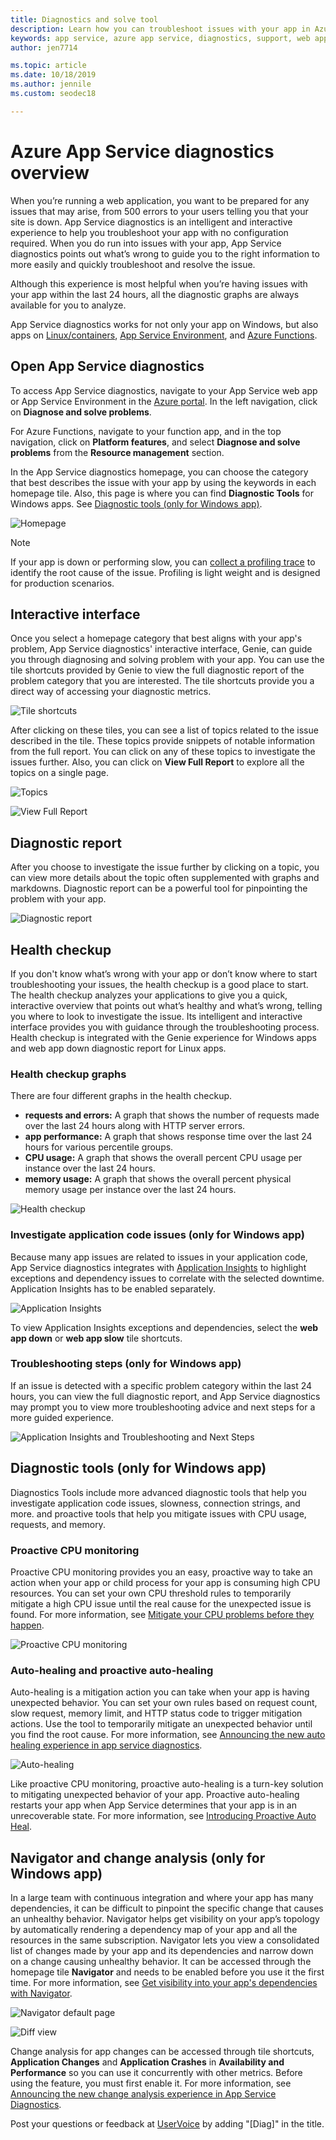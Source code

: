 ```yaml
---
title: Diagnostics and solve tool
description: Learn how you can troubleshoot issues with your app in Azure App Service with the diagnostics and solve tool in the Azure portal. 
keywords: app service, azure app service, diagnostics, support, web app, troubleshooting, self-help
author: jen7714

ms.topic: article
ms.date: 10/18/2019
ms.author: jennile
ms.custom: seodec18

---
```

# Azure App Service diagnostics overview

When you’re running a web application, you want to be prepared for any issues that may arise, from 500 errors to your users telling you that your site is down. App Service diagnostics is an intelligent and interactive experience to help you troubleshoot your app with no configuration required. When you do run into issues with your app, App Service diagnostics points out what’s wrong to guide you to the right information to more easily and quickly troubleshoot and resolve the issue.

Although this experience is most helpful when you’re having issues with your app within the last 24 hours, all the diagnostic graphs are always available for you to analyze.

App Service diagnostics works for not only your app on Windows, but also apps on [Linux/containers](https://docs.microsoft.com/azure/app-service/containers/app-service-linux-intro), [App Service Environment](https://docs.microsoft.com/azure/app-service/environment/intro), and [Azure Functions](https://docs.microsoft.com/azure/azure-functions/functions-overview).

## Open App Service diagnostics

To access App Service diagnostics, navigate to your App Service web app or App Service Environment in the [Azure portal](https://portal.azure.com). In the left navigation, click on **Diagnose and solve problems**.

For Azure Functions, navigate to your function app, and in the top navigation, click on **Platform features**, and select **Diagnose and solve problems** from the **Resource management** section.

In the App Service diagnostics homepage, you can choose the category that best describes the issue with your app by using the keywords in each homepage tile. Also, this page is where you can find **Diagnostic Tools** for Windows apps. See [Diagnostic tools (only for Windows app)](#diagnostic-tools-only-for-windows-app).

![Homepage](./media/app-service-diagnostics/app-service-diagnostics-homepage-1.png)

> [!NOTE]
> If your app is down or performing slow, you can [collect a profiling trace](https://azure.github.io/AppService/2018/06/06/App-Service-Diagnostics-Profiling-an-ASP.NET-Web-App-on-Azure-App-Service.html) to identify the root cause of the issue. Profiling is light weight and is designed for production scenarios.
>

## Interactive interface

Once you select a homepage category that best aligns with your app's problem, App Service diagnostics' interactive interface, Genie, can guide you through diagnosing and solving problem with your app. You can use the tile shortcuts provided by Genie to view the full diagnostic report of the problem category that you are interested. The tile shortcuts provide you a direct way of accessing your diagnostic metrics.

![Tile shortcuts](./media/app-service-diagnostics/tile-shortcuts-2.png)

After clicking on these tiles, you can see a list of topics related to the issue described in the tile. These topics provide snippets of notable information from the full report. You can click on any of these topics to investigate the issues further. Also, you can click on **View Full Report** to explore all the topics on a single page.

![Topics](./media/app-service-diagnostics/application-logs-insights-3.png)

![View Full Report](./media/app-service-diagnostics/view-full-report-4.png)

## Diagnostic report

After you choose to investigate the issue further by clicking on a topic, you can view more details about the topic often supplemented with graphs and markdowns. Diagnostic report can be a powerful tool for pinpointing the problem with your app.

![Diagnostic report](./media/app-service-diagnostics/full-diagnostic-report-5.png)

## Health checkup

If you don't know what’s wrong with your app or don’t know where to start troubleshooting your issues, the health checkup is a good place to start. The health checkup analyzes your applications to give you a quick, interactive overview that points out what’s healthy and what’s wrong, telling you where to look to investigate the issue. Its intelligent and interactive interface provides you with guidance through the troubleshooting process. Health checkup is integrated with the Genie experience for Windows apps and web app down diagnostic report for Linux apps.

### Health checkup graphs

There are four different graphs in the health checkup.

- **requests and errors:** A graph that shows the number of requests made over the last 24 hours along with HTTP server errors.
- **app performance:** A graph that shows response time over the last 24 hours for various percentile groups.
- **CPU usage:** A graph that shows the overall percent CPU usage per instance over the last 24 hours.  
- **memory usage:** A graph that shows the overall percent physical memory usage per instance over the last 24 hours.

![Health checkup](./media/app-service-diagnostics/health-checkup-6.png)

### Investigate application code issues (only for Windows app)

Because many app issues are related to issues in your application code, App Service diagnostics integrates with [Application Insights](https://docs.microsoft.com/azure/azure-monitor/app/app-insights-overview) to highlight exceptions and dependency issues to correlate with the selected downtime. Application Insights has to be enabled separately.

![Application Insights](./media/app-service-diagnostics/application-insights-7.png)

To view Application Insights exceptions and dependencies, select the **web app down** or **web app slow** tile shortcuts.

### Troubleshooting steps (only for Windows app)

If an issue is detected with a specific problem category within the last 24 hours, you can view the full diagnostic report, and App Service diagnostics may prompt you to view more troubleshooting advice and next steps for a more guided experience.

![Application Insights and Troubleshooting and Next Steps](./media/app-service-diagnostics/troubleshooting-and-next-steps-8.png)

## Diagnostic tools (only for Windows app)

Diagnostics Tools include more advanced diagnostic tools that help you investigate application code issues, slowness, connection strings, and more. and proactive tools that help you mitigate issues with CPU usage, requests, and memory.

### Proactive CPU monitoring

Proactive CPU monitoring provides you an easy, proactive way to take an action when your app or child process for your app is consuming high CPU resources. You can set your own CPU threshold rules to temporarily mitigate a high CPU issue until the real cause for the unexpected issue is found. For more information, see [Mitigate your CPU problems before they happen](https://azure.github.io/AppService/2019/10/07/Mitigate-your-CPU-problems-before-they-even-happen.html).

![Proactive CPU monitoring](./media/app-service-diagnostics/proactive-cpu-monitoring-9.png)

### Auto-healing and proactive auto-healing

Auto-healing is a mitigation action you can take when your app is having unexpected behavior. You can set your own rules based on request count, slow request, memory limit, and HTTP status code to trigger mitigation actions. Use the tool to temporarily mitigate an unexpected behavior until you find the root cause. For more information, see [Announcing the new auto healing experience in app service diagnostics](https://azure.github.io/AppService/2018/09/10/Announcing-the-New-Auto-Healing-Experience-in-App-Service-Diagnostics.html).

![Auto-healing](./media/app-service-diagnostics/auto-healing-10.png)

Like proactive CPU monitoring, proactive auto-healing is a turn-key solution to mitigating unexpected behavior of your app. Proactive auto-healing restarts your app when App Service determines that your app is in an unrecoverable state. For more information, see [Introducing Proactive Auto Heal](https://azure.github.io/AppService/2017/08/17/Introducing-Proactive-Auto-Heal.html).

## Navigator and change analysis (only for Windows app)

In a large team with continuous integration and where your app has many dependencies, it can be difficult to pinpoint the specific change that causes an unhealthy behavior. Navigator helps get visibility on your app’s topology by automatically rendering a dependency map of your app and all the resources in the same subscription. Navigator lets you view a consolidated list of changes made by your app and its dependencies and narrow down on a change causing unhealthy behavior. It can be accessed through the homepage tile **Navigator** and needs to be enabled before you use it the first time. For more information, see [Get visibility into your app's dependencies with Navigator](https://azure.github.io/AppService/2019/08/06/Bring-visibility-to-your-app-and-its-dependencies-with-Navigator.html).

![Navigator default page](./media/app-service-diagnostics/navigator-default-page-11.png)

![Diff view](./media/app-service-diagnostics/diff-view-12.png)

Change analysis for app changes can be accessed through tile shortcuts, **Application Changes** and **Application Crashes** in **Availability and Performance** so you can use it concurrently with other metrics. Before using the feature, you must first enable it. For more information, see [Announcing the new change analysis experience in App Service Diagnostics](https://azure.github.io/AppService/2019/05/07/Announcing-the-new-change-analysis-experience-in-App-Service-Diagnostics-Analysis.html).

Post your questions or feedback at [UserVoice](https://feedback.azure.com/forums/169385-web-apps​​​​​​​​​​​​​​) by adding "[Diag]" in the title.
